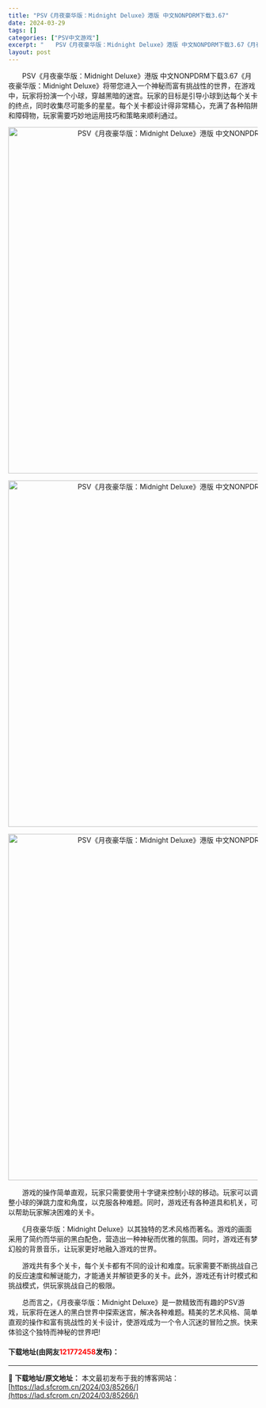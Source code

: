 ```yaml
---
title: "PSV《月夜豪华版：Midnight Deluxe》港版 中文NONPDRM下载3.67"
date: 2024-03-29
tags: []
categories: ["PSV中文游戏"]
excerpt: "　　PSV《月夜豪华版：Midnight Deluxe》港版 中文NONPDRM下载3.67《月夜豪华版：Midnight Deluxe》将带您进入一个神秘而富有挑战性的世界，在游戏中，玩家将扮演一个小球，穿越黑暗的迷宫。玩家的目标是引导小球到达每个关卡的终点，同时收集尽可能多的星星。每个关卡都设计&hellip;"
layout: post
---
```


 <p>　　PSV《月夜豪华版：Midnight Deluxe》港版 中文NONPDRM下载3.67《月夜豪华版：Midnight Deluxe》将带您进入一个神秘而富有挑战性的世界，在游戏中，玩家将扮演一个小球，穿越黑暗的迷宫。玩家的目标是引导小球到达每个关卡的终点，同时收集尽可能多的星星。每个关卡都设计得非常精心，充满了各种陷阱和障碍物，玩家需要巧妙地运用技巧和策略来顺利通过。</p> <p align="center"><img align="" border="0" src="https://lad.sfcrom.cn/wp-content/uploads/2024/03/20240329_6606740168efa.webp" width="700" alt="PSV《月夜豪华版：Midnight Deluxe》港版 中文NONPDRM下载3.67" /></p> <p align="center"><img align="" border="0" src="https://lad.sfcrom.cn/wp-content/uploads/2024/03/20240329_66067401bef0a.webp" width="700" alt="PSV《月夜豪华版：Midnight Deluxe》港版 中文NONPDRM下载3.67" /></p> <p align="center"><img align="" border="0" src="https://lad.sfcrom.cn/wp-content/uploads/2024/03/20240329_660674022bc1b.webp" width="700" alt="PSV《月夜豪华版：Midnight Deluxe》港版 中文NONPDRM下载3.67" /></p> <p>　　游戏的操作简单直观，玩家只需要使用十字键来控制小球的移动。玩家可以调整小球的弹跳力度和角度，以克服各种难题。同时，游戏还有各种道具和机关，可以帮助玩家解决困难的关卡。</p> <p>　　《月夜豪华版：Midnight Deluxe》以其独特的艺术风格而著名。游戏的画面采用了简约而华丽的黑白配色，营造出一种神秘而优雅的氛围。同时，游戏还有梦幻般的背景音乐，让玩家更好地融入游戏的世界。</p> <p>　　游戏共有多个关卡，每个关卡都有不同的设计和难度。玩家需要不断挑战自己的反应速度和解谜能力，才能通关并解锁更多的关卡。此外，游戏还有计时模式和挑战模式，供玩家挑战自己的极限。</p> <p>　　总而言之，《月夜豪华版：Midnight Deluxe》是一款精致而有趣的PSV游戏，玩家将在迷人的黑白世界中探索迷宫，解决各种难题。精美的艺术风格、简单直观的操作和富有挑战性的关卡设计，使游戏成为一个令人沉迷的冒险之旅。快来体验这个独特而神秘的世界吧!</p> <p><h4>下载地址(由网友<font color="red">121772458</font>发布)：</h4></p> 

---
📖 **下载地址/原文地址：** 本文最初发布于我的博客网站：[https://lad.sfcrom.cn/2024/03/85266/](https://lad.sfcrom.cn/2024/03/85266/)
